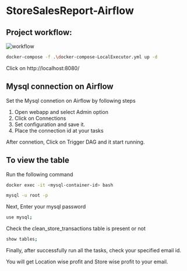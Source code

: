 # StoreSalesReport-Airflow


## Project workflow:

![workflow](https://github.com/SaiKumarOfficial/StoreSalesReport-Airflow/assets/95096218/57e4b02b-6f85-4d7a-b1bc-8ddbee687b20)

```bash
docker-compose -f .\docker-compose-LocalExecutor.yml up -d
```

Click on http://localhost:8080/

## Mysql connection on Airflow

Set the Mysql connetion on Airflow by following steps

1. Open webapp and select Admin option
2. Click on Connections
3. Set configuration and save it.
4. Place the connection id at your tasks

After connetion, Click on Trigger DAG and it start running.

## To view the table 

Run the following command

```bash
docker exec -it <mysql-container-id> bash
```
```bash
mysql -u root -p
```
Next, Enter your mysql password

```bash
use mysql;
```
Check the clean_store_transactions table is present or not

```bash
show tables;
```
Finally, after successfully run all the tasks, check your specified email id.

You will get Location wise profit and Store wise profit to your email.


